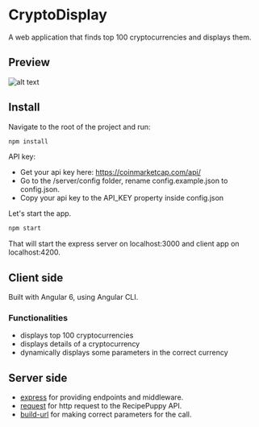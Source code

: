 # CryptoDisplay

A web application that finds top 100 cryptocurrencies and displays them.

## Preview

![alt text](https://user-images.githubusercontent.com/9784551/53544448-53aaa880-3b26-11e9-9cd7-b89b2e518d81.gif)

## Install 

Navigate to the root of the project and run:

```sh
npm install
```
API key:
* Get your api key here: https://coinmarketcap.com/api/ 
* Go to the /server/config folder, rename config.example.json to config.json.
* Copy your api key to the API_KEY property inside config.json
 
Let's start the app.

```sh
npm start 
```

That will start the express server on localhost:3000 and client app on localhost:4200.

## Client side

Built with Angular 6, using Angular CLI.

### Functionalities

* displays top 100 cryptocurrencies
* displays details of a cryptocurrency
* dynamically displays some parameters in the correct currency

## Server side 

* [express](http://expressjs.com/) for providing endpoints and middleware.
* [request](https://www.npmjs.com/package/request) for http request to the RecipePuppy API.
* [build-url](https://www.npmjs.com/package/build-url) for making correct parameters for the call.
